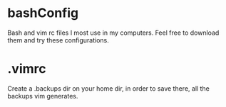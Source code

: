 # bashConfig
Bash and vim rc files I most use in my computers. Feel free to download them and try these configurations.

# .vimrc
Create a .backups dir on your home dir, in order to save there, all the backups vim generates.
